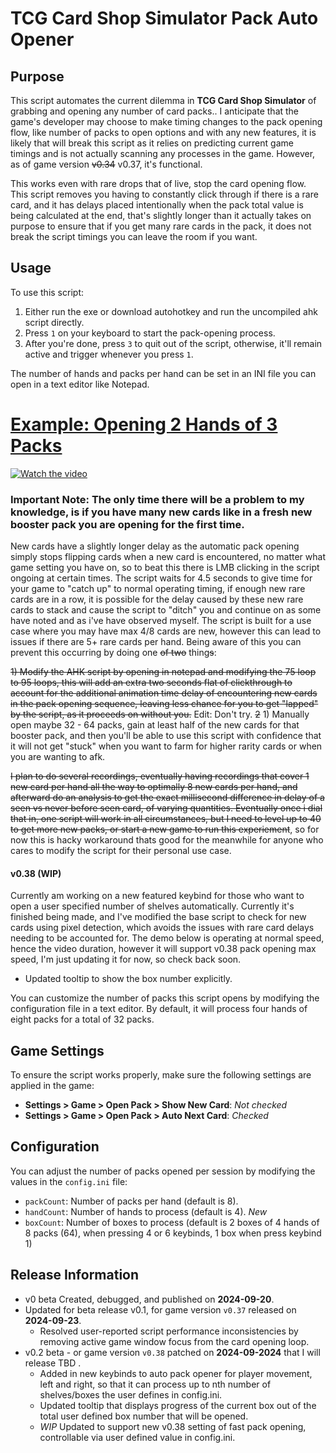 # TCG Card Shop Simulator Pack Auto Opener

## Purpose
This script automates the current dilemma in **TCG Card Shop Simulator** of grabbing and opening any number of card packs.. I anticipate that the game's developer may choose to make timing changes to the pack opening flow, like number of packs to open options and with any new features, it is likely that will break this script as it relies on predicting current game timings and is not actually scanning any processes in the game. However, as of game version ~~v0.34~~ v0.37, it's functional.

This works even with rare drops that of live, stop the card opening flow. This script removes you having to constantly click through if there is a rare card, and it has delays placed intentionally when the pack total value is being calculated at the end, that's slightly longer than it actually takes on purpose to ensure that if you get many rare cards in the pack, it does not break the script timings you can leave the room if you want. 

## Usage
To use this script:
1. Either run the exe or download autohotkey and run the uncompiled ahk script directly.
2. Press `1` on your keyboard to start the pack-opening process.
4. After you're done, press `3` to quit out of the script, otherwise, it'll remain active and trigger whenever you press `1`.

The number of hands and packs per hand can be set in an INI file you can open in a text editor like Notepad.
# [Example: Opening 2 Hands of 3 Packs](https://www.youtube.com/watch?v=G3QEsq1QnkQ)
[![Watch the video](https://img.youtube.com/vi/G3QEsq1QnkQ/maxresdefault.jpg)](https://www.youtube.com/watch?v=G3QEsq1QnkQ)

### Important Note: The only time there will be a problem to my knowledge, is if you have many new cards like in a fresh new booster pack you are opening for the first time. 

New cards have a slightly longer delay as the automatic pack opening simply stops flipping cards when a new card is encountered, no matter what game setting you have on, so to beat this there is LMB clicking in the script ongoing at certain times. The script waits for 4.5 seconds to give time for your game to "catch up" to normal operating timing, if enough new rare cards are in a row, it is possible for the delay caused by these new rare cards to stack and cause the script to "ditch" you and continue on as some have noted and as i've have observed myself. The script is built for a use case where you may have max 4/8 cards are new, however this can lead to issues if there are 5+ rare cards per hand. Being aware of this you can prevent this occurring by doing one ~~of two~~ thing~~s~~:

~~1) Modify the AHK script by opening in notepad and modifying the 75 loop to 95 loops, this will add an extra two seconds flat of clickthrough to account for the additional animation time delay of encountering new cards in the pack opening sequence, leaving less chance for you to get "lapped" by the script, as it proceeds on without you.~~ Edit: Don't try.
~~2~~ 1) Manually open maybe 32 - 64 packs, gain at least half of the new cards for that booster pack, and then you'll be able to use this script with confidence that it will not get "stuck" when you want to farm for higher rarity cards or when you are wanting to afk.

~~I plan to do several recordings, eventually having recordings that cover 1 new card per hand all the way to optimally 8 new cards per hand, and afterward do an analysis to get the exact millisecond difference in delay of a seen vs never before seen card, of varying quantities. Eventually once i dial that in, one script will work in all circumstances, but I need to level up to 40 to get more new packs, or start a new game to run this experiement~~, so for now this is hacky workaround thats good for the meanwhile for anyone who cares to modify the script for their personal use case.

#### v0.38 (WIP)

Currently am working on a new featured keybind for those who want to open a user specified number of shelves automatically. Currently it's finished being made, and I've modified the base script to check for new cards using pixel detection, which avoids the issues with rare card delays needing to be accounted for. The demo below is operating at normal speed, hence the video duration, however it will support v0.38 pack opening max speed, I'm just updating it for now, so check back soon.
   - Updated tooltip to show the box number explicitly.

You can customize the number of packs this script opens by modifying the configuration file in a text editor. By default, it will process four hands of eight packs for a total of 32 packs.

## Game Settings
To ensure the script works properly, make sure the following settings are applied in the game:

- **Settings > Game > Open Pack > Show New Card**: *Not checked*
- **Settings > Game > Open Pack > Auto Next Card**: *Checked*

## Configuration
You can adjust the number of packs opened per session by modifying the values in the `config.ini` file:
- `packCount`: Number of packs per hand (default is 8).
- `handCount`: Number of hands to process (default is 4).
_*New*_
- `boxCount`: Number of boxes to process (default is 2 boxes of 4 hands of 8 packs (64), when pressing 4 or 6 keybinds, 1 box when press keybind 1)
## Release Information
- v0 beta Created, debugged, and published on **2024-09-20**.
- Updated for beta release v0.1, for game version `v0.37` released on **2024-09-23**.
   - Resolved user-reported script performance inconsistencies by removing active game window focus from the card opening loop.
- v0.2 beta - or game version `v0.38` patched on **2024-09-2024** that I will release TBD .
    - Added in new keybinds to auto pack opener for player movement, left and right, so that it can process up to nth number of shelves/boxes the user defines in config.ini.
    - Updated tooltip that displays progress of the current box out of the total user defined box number that will be opened.
    - *WIP* Updated to support new v0.38 setting of fast pack opening, controllable via user defined value in config.ini.
   
